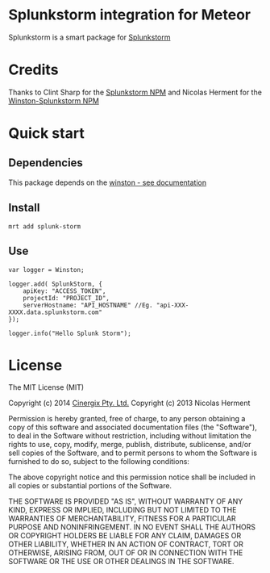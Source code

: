 Splunkstorm integration for Meteor
================================================

Splunkstorm is a smart package for [Splunkstorm](https://www.splunkstorm.com)

Credits
=======

Thanks to Clint Sharp for the [Splunkstorm NPM](https://github.com/coccyx/splunkstorm) and Nicolas Herment for the [Winston-Splunkstorm NPM](https://github.com/nherment/winston-splunkstorm)

Quick start
===========

Dependencies
------------

This package depends on the [winston -  see documentation](https://github.com/flatiron/winston)

    

Install
-------

    mrt add splunk-storm


Use
---

    var logger = Winston;

    logger.add( SplunkStorm, {
        apiKey: "ACCESS_TOKEN",
        projectId: "PROJECT_ID",
        serverHostname: "API_HOSTNAME" //Eg. "api-XXX-XXXX.data.splunkstorm.com"
    });

    logger.info("Hello Splunk Storm");



License
=======

The MIT License (MIT)

Copyright  (c) 2014 [Cinergix Pty. Ltd.](http://www.cinergix.com)
Copyright  (c) 2013 Nicolas Herment

Permission is hereby granted, free of charge, to any person obtaining a copy
of this software and associated documentation files (the "Software"), to deal
in the Software without restriction, including without limitation the rights
to use, copy, modify, merge, publish, distribute, sublicense, and/or sell
copies of the Software, and to permit persons to whom the Software is
furnished to do so, subject to the following conditions:

The above copyright notice and this permission notice shall be included in
all copies or substantial portions of the Software.

THE SOFTWARE IS PROVIDED "AS IS", WITHOUT WARRANTY OF ANY KIND, EXPRESS OR
IMPLIED, INCLUDING BUT NOT LIMITED TO THE WARRANTIES OF MERCHANTABILITY,
FITNESS FOR A PARTICULAR PURPOSE AND NONINFRINGEMENT. IN NO EVENT SHALL THE
AUTHORS OR COPYRIGHT HOLDERS BE LIABLE FOR ANY CLAIM, DAMAGES OR OTHER
LIABILITY, WHETHER IN AN ACTION OF CONTRACT, TORT OR OTHERWISE, ARISING FROM,
OUT OF OR IN CONNECTION WITH THE SOFTWARE OR THE USE OR OTHER DEALINGS IN
THE SOFTWARE.
